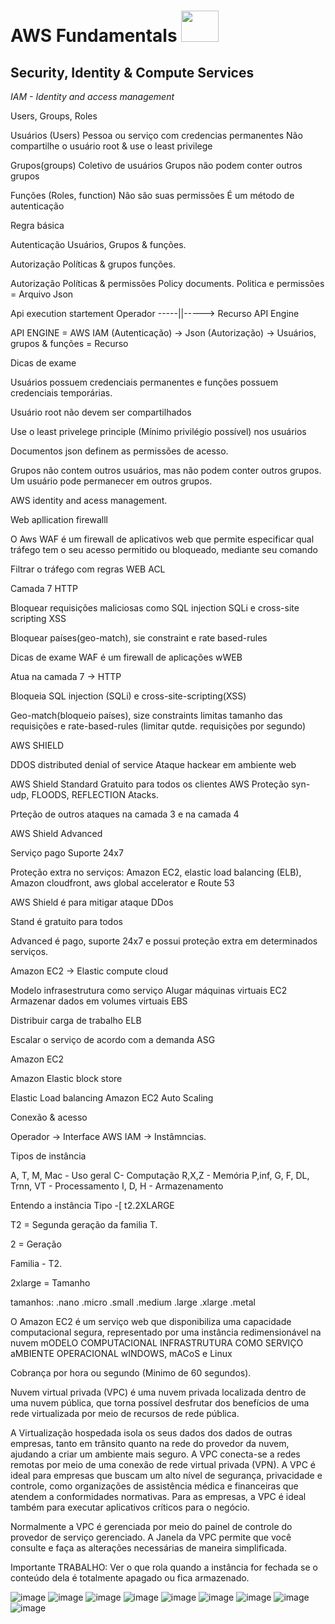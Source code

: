 # AWS Fundamentals  <image src="https://user-images.githubusercontent.com/12403699/234434276-e7cdcab8-c594-47a6-8862-7645e5740a2c.png" width="60" height="50"> 
  
## Security, Identity & Compute Services   

*IAM - Identity and access management*

Users, Groups, Roles

Usuários (Users)
Pessoa ou serviço com credencias permanentes
Não compartilhe o usuário root & use o least privilege

Grupos(groups)
Coletivo de usuários 
Grupos não podem conter outros grupos

Funções (Roles, function)
Não são suas permissões
É um método de autenticação

Regra básica

Autenticação
Usuários, Grupos & funções.

Autorização
Políticas & grupos funções.

Autorização
Políticas & permissões
Policy documents.
Politica e permissões = Arquivo Json

Api execution startement
Operador -----||-----> Recurso
         API Engine

API ENGINE = AWS  IAM (Autenticação) -> Json (Autorização) -> Usuários, grupos & funções = Recurso


Dicas de exame

Usuários possuem credenciais permanentes e funções possuem credenciais temporárias.

Usuário root não devem ser compartilhados

Use o least privelege principle (Mínimo privilégio possível) nos usuários 

Documentos json definem as permissões de acesso.

Grupos não contem outros usuários, mas não podem conter outros grupos. Um usuário pode permanecer em outros grupos.


AWS identity and acess management.

Web apllication firewalll

O Aws WAF é um firewall de aplicativos web que permite especificar qual tráfego tem o seu acesso permitido ou bloqueado, mediante seu comando


Filtrar o tráfego
com regras
WEB ACL

Camada 7
HTTP

Bloquear requisições maliciosas como SQL injection SQLi e cross-site scripting
XSS

Bloquear
países(geo-match),
sie constraint
e 
rate based-rules


Dicas de exame
WAF é um firewall de aplicações wWEB

Atua na camada 7 -> HTTP

Bloqueia SQL injection 
(SQLi) e cross-site-scripting(XSS)

Geo-match(bloqueio países), size constraints limitas tamanho das requisições e rate-based-rules (limitar qutde. requisições por segundo)

AWS SHIELD

DDOS distributed denial of service
Ataque hackear em ambiente web

AWS Shield Standard
Gratuito para todos os clientes AWS
Proteção syn-udp, FLOODS, REFLECTION Atacks.

Prteção de outros ataques na camada 3 e na camada 4

AWS Shield Advanced 

Serviço pago 
Suporte 24x7

Proteção extra no serviços: Amazon EC2, elastic load balancing (ELB), Amazon cloudfront, aws global accelerator
e Route 53


AWS Shield é para mitigar ataque DDos

Stand é gratuito para todos

Advanced é pago, suporte 24x7 e possui proteção extra em determinados serviços.

Amazon EC2 -> Elastic compute cloud

Modelo infrasestrutura como serviço
Alugar máquinas virtuais EC2
Armazenar dados em volumes virtuais EBS

Distribuir carga de trabalho ELB

Escalar o serviço de acordo com a demanda ASG

Amazon EC2

Amazon Elastic block store

Elastic Load balancing
Amazon EC2 Auto Scaling


Conexão & acesso


Operador -> Interface AWS IAM -> Instâmncias.

Tipos de instância


A, T, M, Mac - Uso geral
C- Computação
R,X,Z - Memória
P,inf, G, F, DL, Trnn, VT - Processamento
I, D, H - Armazenamento


Entendo a instância
Tipo -[ t2.2XLARGE

T2 = Segunda geração da familia T.

2 = Geração

Familia - T2.

2xlarge = Tamanho

tamanhos:
.nano
.micro
.small
.medium
.large
.xlarge
.metal


O Amazon EC2 é um serviço web que disponibiliza uma capacidade computacional segura, representado por uma instância redimensionável na nuvem
mODELO COMPUTACIONAL INFRASTRUTURA COMO SERVIÇO 
aMBIENTE OPERACIONAL wINDOWS, mACoS e Linux

Cobrança por hora ou segundo (Minimo de 60 segundos).


Nuvem virtual privada (VPC) é uma nuvem privada localizada dentro de uma nuvem pública, que torna possível desfrutar dos benefícios de uma rede virtualizada por meio de recursos de rede pública.


A Virtualização hospedada isola os seus dados dos dados de outras empresas, tanto em trânsito quanto na rede do provedor da nuvem, ajudando a criar um ambiente mais seguro.
A VPC conecta-se a redes remotas por meio de uma conexão de rede virtual privada (VPN). A VPC é ideal para empresas que buscam um alto nível de segurança, privacidade e controle, como organizações de assistência médica e financeiras que atendem a conformidades normativas. Para as empresas, a VPC é ideal também para executar aplicativos críticos para o negócio.

Normalmente a VPC é gerenciada por meio do painel de controle do provedor de serviço gerenciado.
A Janela da VPC permite que você consulte e faça as alterações necessárias de maneira simplificada.

Importante TRABALHO: Ver o que rola quando a instância for fechada se o conteúdo dela é totalmente apagado ou fica armazenado.
  
![image](https://user-images.githubusercontent.com/12403699/235812460-5190e58a-607f-4b44-85f2-681ae90b2443.png)
![image](https://user-images.githubusercontent.com/12403699/235812481-5e13cc39-a9de-4c90-940a-b62818cae9bd.png)
![image](https://user-images.githubusercontent.com/12403699/235812517-3608ffaa-6137-4973-8bc7-97be2400194e.png)
![image](https://user-images.githubusercontent.com/12403699/235812543-dbf58bc6-2213-4e09-8d29-862bdd853de8.png)
![image](https://user-images.githubusercontent.com/12403699/235812582-856f0620-99fe-4de5-a784-d0850730ab16.png)
![image](https://user-images.githubusercontent.com/12403699/235812628-208a69b8-5280-4429-9a88-b0df22490397.png)
![image](https://user-images.githubusercontent.com/12403699/235812653-e36d64d9-238f-4bac-9047-ecdc0154fa73.png)
![image](https://user-images.githubusercontent.com/12403699/235812702-9f4b3249-b21d-4e6f-a7a3-6942a4485a59.png)
![image](https://user-images.githubusercontent.com/12403699/235812727-bf52fca7-7ba4-4ad3-aeaf-afb9a7eb28c6.png)
